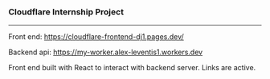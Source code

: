 ### Cloudflare Internship Project
-------------

Front end: https://cloudflare-frontend-dj1.pages.dev/

Backend api: https://my-worker.alex-leventis1.workers.dev




Front end built with React to interact with backend server. Links are active. 